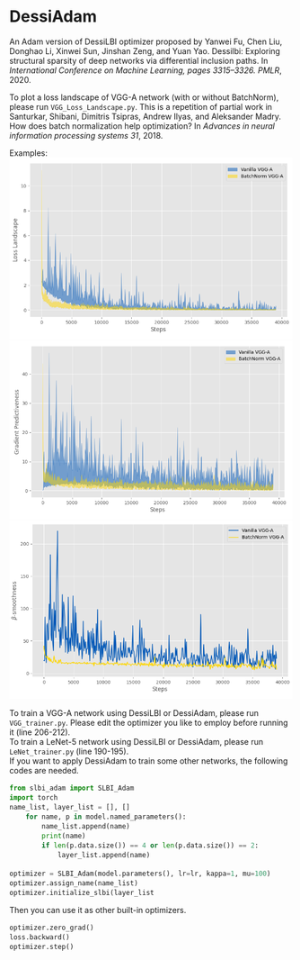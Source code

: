 # DessiAdam
An Adam version of DessiLBI optimizer proposed by Yanwei Fu, Chen Liu, Donghao Li, Xinwei Sun, Jinshan Zeng, and Yuan Yao. Dessilbi: Exploring structural sparsity of deep networks via differential inclusion paths. In *International Conference on Machine Learning, pages 3315–3326. PMLR*, 2020.

To plot a loss landscape of VGG-A network (with or without BatchNorm), please run ```VGG_Loss_Landscape.py```. This is a repetition of partial work in  Santurkar, Shibani, Dimitris Tsipras, Andrew Ilyas, and Aleksander Madry. How does batch normalization help optimization? In *Advances in neural information processing systems 31*, 2018.<br>

Examples:<br>
![avatar](landscape/loss_landscape.png)
![avatar](landscape/grad_pred.png)
![avatar](landscape/beta_smooth.png)

To train a VGG-A network using DessiLBI or DessiAdam, please run ```VGG_trainer.py```. Please edit the optimizer you like to employ before running it (line 206-212).<br>
To train a LeNet-5 network using DessiLBI or DessiAdam, please run ```LeNet_trainer.py``` (line 190-195).<br>
If you want to apply DessiAdam to train some other networks, the following codes are needed.

```python
from slbi_adam import SLBI_Adam
import torch
name_list, layer_list = [], []
    for name, p in model.named_parameters():
        name_list.append(name)
        print(name)
        if len(p.data.size()) == 4 or len(p.data.size()) == 2:
            layer_list.append(name)

optimizer = SLBI_Adam(model.parameters(), lr=lr, kappa=1, mu=100)
optimizer.assign_name(name_list)
optimizer.initialize_slbi(layer_list
```

Then you can use it as other built-in optimizers.

```python
optimizer.zero_grad()
loss.backward()
optimizer.step()
```

